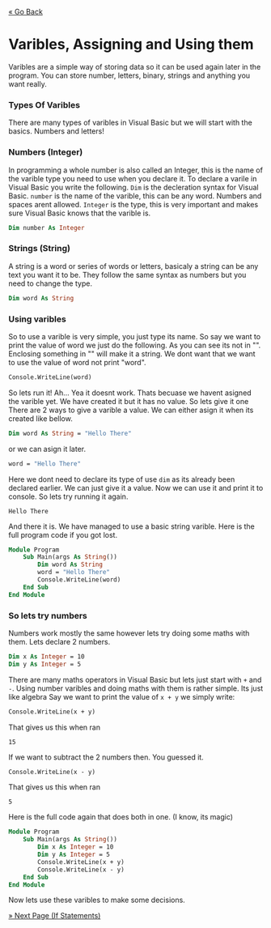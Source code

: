 [« Go Back](..\creating-hello-world "Go Back")
<br/>

# Varibles, Assigning and Using them

Varibles are a simple way of storing data so it can be used again later in the program. You can store number, letters, binary, strings and anything you want really.

### Types Of Varibles

There are many types of varibles in Visual Basic but we will start with the basics.
Numbers and letters!

### Numbers (Integer)

In programming a whole number is also called an Integer, this is the name of the varible type you need to use when you declare it.
To declare a varile in Visual Basic you write the following. `Dim` is the decleration syntax for Visual Basic. `number` is the name of the varible, this can be any word. Numbers and spaces arent allowed. `Integer` is the type, this is very important and makes sure Visual Basic knows that the varible is.

```vb
Dim number As Integer
```

### Strings (String)

A string is a word or series of words or letters, basicaly a string can be any text you want it to be. They follow the same syntax as numbers but you need to change the type.

```vb
Dim word As String
```

### Using varibles

So to use a varible is very simple, you just type its name. So say we want to print the value of word we just do the following. As you can see its not in "". Enclosing something in "" will make it a string. We dont want that we want to use the value of word not print "word".

```vb
Console.WriteLine(word)
```

So lets run it! Ah...
Yea it doesnt work. Thats becuase we havent asigned the varible yet. We have created it but it has no value. So lets give it one
There are 2 ways to give a varible a value. We can either asign it when its created like bellow.

```vb
Dim word As String = "Hello There"
```

or we can asign it later.

```vb
word = "Hello There"
```

Here we dont need to declare its type of use `dim` as its already been declared earlier. We can just give it a value.
Now we can use it and print it to console. 
So lets try running it again.

```
Hello There
```

And there it is. We have managed to use a basic string varible. Here is the full program code if you got lost.

```vb
Module Program
    Sub Main(args As String())
        Dim word As String
        word = "Hello There"
        Console.WriteLine(word)
    End Sub
End Module
```

### So lets try numbers

Numbers work mostly the same however lets try doing some maths with them.
Lets declare 2 numbers.

```vb
Dim x As Integer = 10
Dim y As Integer = 5
```

There are many maths operators in Visual Basic but lets just start with `+` and `-`.
Using number varibles and doing maths with them is rather simple. Its just like algebra
Say we want to print the value of `x + y` we simply write:

```vb
Console.WriteLine(x + y)
```

That gives us this when ran

```
15
```

If we want to subtract the 2 numbers then. You guessed it.

```vb
Console.WriteLine(x - y)
```

That gives us this when ran

```
5
```

Here is the full code again that does both in one. (I know, its magic)

```vb
Module Program
    Sub Main(args As String())
        Dim x As Integer = 10
        Dim y As Integer = 5
        Console.WriteLine(x + y)
        Console.WriteLine(x - y)
    End Sub
End Module
```

Now lets use these varibles to make some decisions.

[» Next Page (If Statements)](..\if-statements "Next Page")

